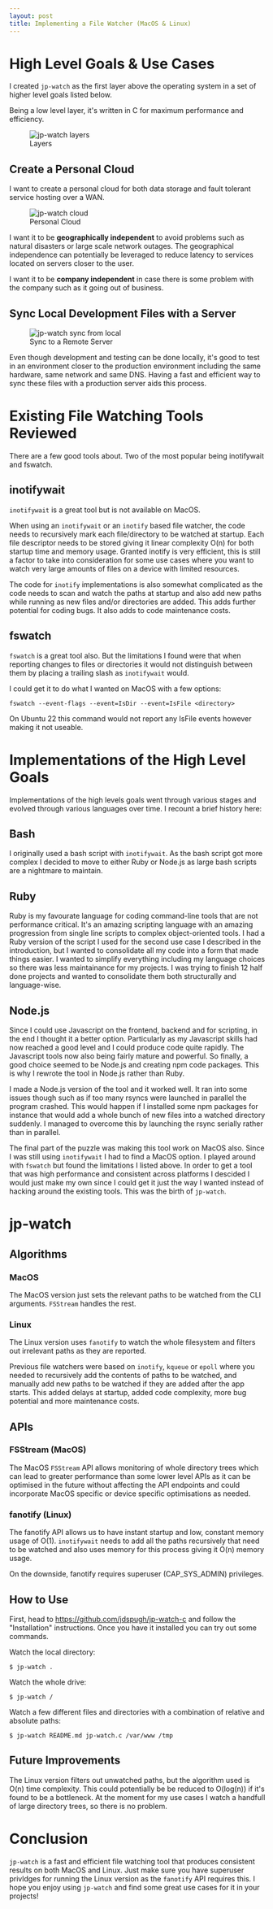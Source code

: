 ```yaml
---
layout: post
title: Implementing a File Watcher (MacOS & Linux)
---
```

# High Level Goals & Use Cases

I created `jp-watch` as the first layer above the operating system in a set of higher level goals listed below.

Being a low level layer, it's written in C for maximum performance and efficiency.

<figure>
  <img src="/image/jp-watch/layers.svg" alt="jp-watch layers"/>
  <figcaption>Layers</figcaption>
</figure>

## Create a Personal Cloud

I want to create a personal cloud for both data storage and fault tolerant service hosting over a WAN.

<figure>
  <img src="/image/jp-watch/cloud.svg" alt="jp-watch cloud"/>
  <figcaption>Personal Cloud</figcaption>
</figure>

I want it to be **geographically independent** to avoid problems such as natural disasters or large scale network outages. The geographical independence can potentially be leveraged to reduce latency to services located on servers closer to the user.

I want it to be **company independent** in case there is some problem with the company such as it going out of business.

## Sync Local Development Files with a Server

<figure>
  <img src="/image/jp-watch/sync-from-local.svg" alt="jp-watch sync from local"/>
  <figcaption>Sync to a Remote Server</figcaption>
</figure>

Even though development and testing can be done locally, it\'s good to test in an environment closer to the production environment including the same hardware, same network and same DNS. Having a fast and efficient way to sync these files with a production server aids this process.

# Existing File Watching Tools Reviewed

There are a few good tools about. Two of the most popular being inotifywait and fswatch.

## inotifywait

`inotifywait` is a great tool but is not available on MacOS.

When using an `inotifywait` or an `inotify` based file watcher, the code needs to recursively mark each file/directory to be watched at startup. Each file descriptor needs to be stored giving it linear complexity O(n) for both startup time and memory usage. Granted inotify is very efficient, this is still a factor to take into consideration for some use cases where you want to watch very large amounts of files on a device with limited resources.

The code for `inotify` implementations is also somewhat complicated as the
code needs to scan and watch the paths at startup and also add new paths
while running as new files and/or directories are added. This adds
further potential for coding bugs. It also adds to code maintenance
costs.

## fswatch

`fswatch` is a great tool also. But the limitations I found were that when
reporting changes to files or directories it would not distinguish
between them by placing a trailing slash as `inotifywait` would.

I could get it to do what I wanted on MacOS with a few options:

```fswatch --event-flags --event=IsDir --event=IsFile <directory>```

On Ubuntu 22 this command would not report any IsFile events however making it not useable.

# Implementations of the High Level Goals

Implementations of the high levels goals went through various stages and evolved through various languages over time. I recount a brief history here:

## Bash

I originally used a bash script with `inotifywait`. As the bash script got
more complex I decided to move to either Ruby or Node.js as large bash scripts are a nightmare to maintain.

## Ruby

Ruby is my favourate language for coding command-line tools that are not performance critical. It\'s an amazing scripting language with an amazing progression from single line scripts to complex object-oriented tools. I had a Ruby version of the script I used for the second use case I described in the introduction, but I wanted to consolidate all my code into a form that made things easier. I wanted to simplify everything including my language choices so there was less maintainance for my projects. I was trying to finish 12 half done projects and wanted to consolidate them both structurally and language-wise.

## Node.js

Since I could use Javascript on the frontend, backend and for scripting,
in the end I thought it a better option. Particularly as my Javascript skills had now reached a good level and I could produce code quite rapidly. The Javascript tools now also being fairly mature and powerful. So finally, a good choice seemed to be Node.js and creating npm code packages. This is
why I rewrote the tool in Node.js rather than Ruby.

I made a Node.js version of the tool and it worked well. It ran into some issues though such as if too many rsyncs were launched in parallel the program crashed. This would happen if I installed some npm packages for instance that would add a whole bunch of new files into a watched directory suddenly. I managed to overcome this by launching the rsync serially rather than in parallel.

The final part of the puzzle was making this tool work on MacOS also. Since I was still using `inotifywait` I had to find a MacOS option. I played around with `fswatch` but found the limitations I listed above. In order to get a tool that was high performance and consistent across platforms I descided I would just make my own since I could get it just the way I wanted instead of hacking around the existing tools. This was the birth of `jp-watch`.

# jp-watch

## Algorithms

### MacOS

The MacOS version just sets the relevant paths to be
watched from the CLI arguments. `FSStream` handles the rest.

### Linux

The Linux version uses `fanotify` to watch the whole filesystem and filters out irrelevant paths as they are reported.

Previous file watchers were based on `inotify`, `kqueue` or `epoll` where you needed to recursively add the contents of paths to be watched, and manually add new paths to be watched if they are added after the app starts. This added delays at startup, added code complexity, more bug potential and more maintenance costs.

## APIs

### FSStream (MacOS)

The MacOS `FSStream` API allows monitoring of whole directory trees which
can lead to greater performance than some lower level APIs as it can be
optimised in the future without affecting the API endpoints and could incorporate MacOS specific or device specific optimisations as needed.

### fanotify (Linux)

The fanotify API allows us to have instant startup and low, constant
memory usage of O(1). `inotifywait` needs to add all the paths recursively that need to be watched and also uses memory for this process giving it O(n) memory usage.

On the downside, fanotify requires superuser (CAP_SYS_ADMIN) privileges.

## How to Use

First, head to <https://github.com/jdspugh/jp-watch-c> and follow the \"Installation\" instructions. Once you have it installed you can try out some commands.

Watch the local directory:

```$ jp-watch .```

Watch the whole drive:

```$ jp-watch /```

Watch a few different files and directories with a combination of relative and absolute paths:

```$ jp-watch README.md jp-watch.c /var/www /tmp```

## Future Improvements

The Linux version filters out unwatched paths, but the algorithm used is O(n) time complexity. This could potentially be be reduced to O(log(n)) if it's found to be a bottleneck. At the moment for my use cases I watch a handfull of large directory trees, so there is no problem.

# Conclusion

`jp-watch` is a fast and efficient file watching tool that produces consistent results on both MacOS and Linux. Just make sure you have superuser privldges for running the Linux version as the `fanotify` API requires this. I hope you enjoy using `jp-watch` and find some great use cases for it in your projects!